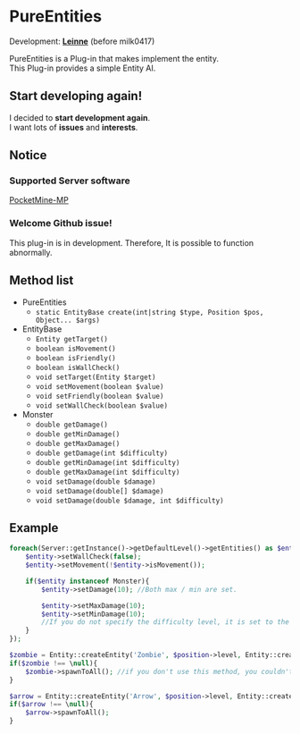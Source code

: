 # PureEntities

Development: **[Leinne](https://github.com/LeinneSW)** (before milk0417)

PureEntities is a Plug-in that makes implement the entity.  
This Plug-in provides a simple Entity AI.

## Start developing again!
I decided to **start development again**.  
I want lots of **issues** and **interests**.

## Notice
### Supported Server software
[PocketMine-MP](https://pmmp.io/)

### Welcome Github issue!
This plug-in is in development. Therefore, It is possible to function abnormally.

## Method list
  * PureEntities
    * `static EntityBase create(int|string $type, Position $pos, Object... $args)`
  * EntityBase
    * `Entity getTarget()`
    * `boolean isMovement()`
    * `boolean isFriendly()`
    * `boolean isWallCheck()`
    * `void setTarget(Entity $target)`
    * `void setMovement(boolean $value)`
    * `void setFriendly(boolean $value)`
    * `void setWallCheck(boolean $value)`
  * Monster
    * `double getDamage()`
    * `double getMinDamage()`
    * `double getMaxDamage()`
    * `double getDamage(int $difficulty)`
    * `double getMinDamage(int $difficulty)`
    * `double getMaxDamage(int $difficulty)`
    * `void setDamage(double $damage)`
    * `void setDamage(double[] $damage)`
    * `void setDamage(double $damage, int $difficulty)`

## Example
``` php
foreach(Server::getInstance()->getDefaultLevel()->getEntities() as $entity){
    $entity->setWallCheck(false);
    $entity->setMovement(!$entity->isMovement());

    if($entity instanceof Monster){
        $entity->setDamage(10); //Both max / min are set.

        $entity->setMaxDamage(10);
        $entity->setMinDamage(10);
        //If you do not specify the difficulty level, it is set to the current server difficulty level.
    }
});

$zombie = Entity::createEntity('Zombie', $position->level, Entity::createBaseNBT($position));
if($zombie !== \null){
    $zombie->spawnToAll(); //if you don't use this method, you couldn't see this
}

$arrow = Entity::createEntity('Arrow', $position->level, Entity::createBaseNBT($position), $player, true);
if($arrow !== \null){
    $arrow->spawnToAll();
}
```
